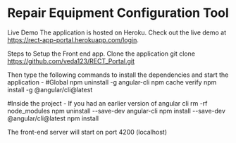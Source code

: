 # Repair Equipment Configuration Tool

Live Demo
The application is hosted on Heroku. Check out the live demo at https://rect-app-portal.herokuapp.com/login.

Steps to Setup the Front end app.
Clone the application
git clone https://github.com/veda123/RECT_Portal.git

Then type the following commands to install the dependencies and start the application -
#Global
npm uninstall -g angular-cli
npm cache verify
npm install -g @angular/cli@latest

#Inside the project - If you had an earlier version of angular cli
rm -rf node_modules
npm uninstall --save-dev angular-cli
npm install --save-dev @angular/cli@latest
npm install

The front-end server will start on port 4200 (localhost)
